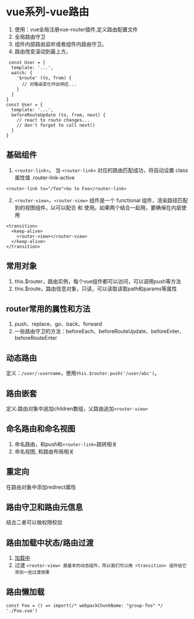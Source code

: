 # vue系列-vue路由

1. 使用：vue全局注册vue-router插件,定义路由配置文件
2. 全局路由守卫
3. 组件内部路由监听或者组件内路由守卫。
4. 路由改变滚动到最上方。
```dotnetcli
 const User = {
  template: '...',
  watch: {
    '$route' (to, from) {
      // 对路由变化作出响应...
    }
  }
}
const User = {
  template: '...',
  beforeRouteUpdate (to, from, next) {
    // react to route changes...
    // don't forget to call next()
  }
}    
```

## 基础组件
1. `<router-link>`。 当 `<router-link>` 对应的路由匹配成功，将自动设置 class 属性值 .router-link-active

```dotnetcli
<router-link to="/foo">Go to Foo</router-link>
```

2. `<router-view>`。`<router-view>` 组件是一个 functional 组件，渲染路径匹配到的视图组件。以可以配合 <transition> 和 <keep-alive> 使用。如果两个结合一起用，要确保在内层使用 <keep-alive>
```dotnetcli
<transition>
  <keep-alive>
    <router-view></router-view>
  </keep-alive>
</transition>
```
## 常用对象

1. this.$router，路由实例，每个vue组件都可以访问，可以调用push等方法
2. this.$route，路由信息对象，只读，可以读取读取path和params等属性

## router常用的属性和方法
1. push、replace、go、back、forward
2. 一些路由守卫的方法：beforeEach、beforeRouteUpdate、beforeEnter、beforeRouteEnter

## 动态路由
定义：`/user/:username`，使用`this.$router.push('/user/abc')`。

## 路由嵌套
定义:路由对象中追加children数组，父路由追加`<router-view>`

## 命名路由和命名视图
1. 命名路由，和push和`<router-link>`跳转相关
2. 命名视图, 和路由布局相关

## 重定向
在路由对象中添加redirect属性

##  路由守卫和路由元信息
结合二者可以做权限校验

## 路由加载中状态/路由过渡
1. [加载中](https://www.jianshu.com/p/6631752c5d7a)
2. 过渡 `<router-view> 是基本的动态组件，所以我们可以用 <transition> 组件给它添加一些过渡效果`


## 路由懒加载
`const Foo = () => import(/* webpackChunkName: "group-foo" */ './Foo.vue')`